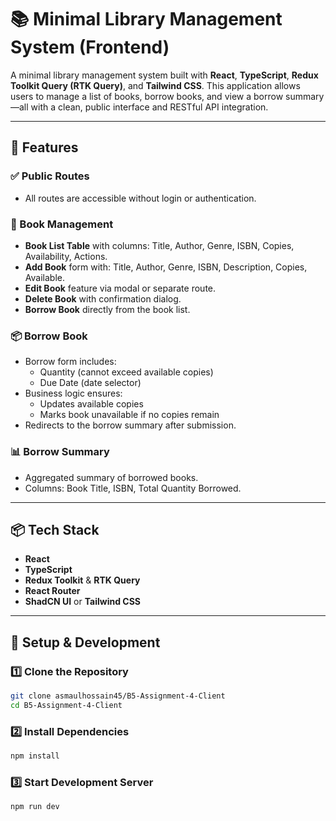 # 📚 Minimal Library Management System (Frontend)

A minimal library management system built with **React**, **TypeScript**, **Redux Toolkit Query (RTK Query)**, and **Tailwind CSS**. This application allows users to manage a list of books, borrow books, and view a borrow summary—all with a clean, public interface and RESTful API integration.

---

## 🚀 Features

### ✅ Public Routes
- All routes are accessible without login or authentication.

### 📖 Book Management
- **Book List Table** with columns: Title, Author, Genre, ISBN, Copies, Availability, Actions.
- **Add Book** form with: Title, Author, Genre, ISBN, Description, Copies, Available.
- **Edit Book** feature via modal or separate route.
- **Delete Book** with confirmation dialog.
- **Borrow Book** directly from the book list.

### 📦 Borrow Book
- Borrow form includes:
  - Quantity (cannot exceed available copies)
  - Due Date (date selector)
- Business logic ensures:
  - Updates available copies
  - Marks book unavailable if no copies remain
- Redirects to the borrow summary after submission.

### 📊 Borrow Summary
- Aggregated summary of borrowed books.
- Columns: Book Title, ISBN, Total Quantity Borrowed.

---

## 📦 Tech Stack

- **React**
- **TypeScript**
- **Redux Toolkit** & **RTK Query**
- **React Router**
- **ShadCN UI** or **Tailwind CSS**

---


## 🧪 Setup & Development

### 1️⃣ Clone the Repository

```bash
git clone asmaulhossain45/B5-Assignment-4-Client
cd B5-Assignment-4-Client
```

### 2️⃣ Install Dependencies

```bash
npm install
```

### 3️⃣ Start Development Server

```bash
npm run dev
```